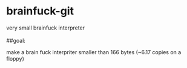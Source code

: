# brainfuck-git

very small brainfuck interpreter
<br><br>
##goal:

make a brain fuck interpriter smaller than 166 bytes (~6.17 copies on a floppy)
